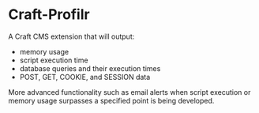 Craft-Profilr
=============

A Craft CMS extension that will output:

+ memory usage
+ script execution time
+ database queries and their execution times
+ POST, GET, COOKIE, and SESSION data

More advanced functionality such as email alerts when script execution or memory usage surpasses a specified point is being developed.